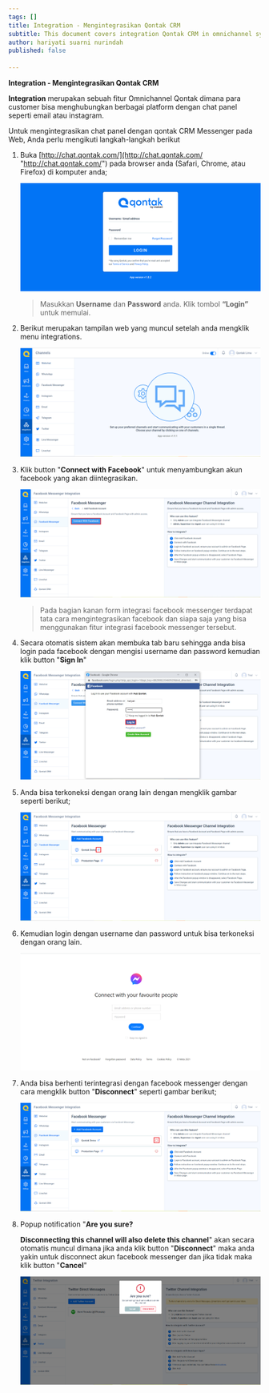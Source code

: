 ```yaml
---
tags: []
title: Integration - Mengintegrasikan Qontak CRM
subtitle: This document covers integration Qontak CRM in omnichannel system
author: hariyati suarni nurindah
published: false

---
```

**Integration - Mengintegrasikan Qontak CRM**

**Integration** merupakan sebuah fitur Omnichannel Qontak dimana para customer bisa menghubungkan berbagai platform dengan chat panel seperti email atau instagram.

Untuk mengintegrasikan chat panel dengan qontak CRM Messenger pada Web, Anda perlu mengikuti langkah-langkah berikut

1. Buka [http://chat.qontak.com/](http://chat.qontak.com/ "http://chat.qontak.com/") pada browser anda (Safari, Chrome, atau Firefox) di komputer anda;

   ![](/uploads/login-qontak-c.png)

   > Masukkan **Username** dan **Password** anda. Klik tombol **“Login”** untuk memulai.
2. Berikut merupakan tampilan web yang muncul setelah anda mengklik menu integrations.

   ![](/uploads/integrasi.PNG)
3. Klik button "**Connect with Facebook**" untuk menyambungkan akun facebook yang akan diintegrasikan.

   ![](/uploads/facebook.PNG)

   > Pada bagian kanan form integrasi facebook messenger terdapat tata cara mengintegrasikan facebook dan siapa saja yang bisa menggunakan fitur integrasi facebook messenger  tersebut.
4. Secara otomatis sistem akan membuka tab baru sehingga anda bisa login pada facebook dengan mengisi username dan password kemudian klik button "**Sign In**"

   ![](/uploads/facebook1.PNG)
5. Anda bisa terkoneksi dengan orang lain dengan mengklik gambar seperti berikut;

   ![](/uploads/facebook2.PNG)
6. Kemudian login dengan username dan password untuk bisa terkoneksi dengan orang lain.

   ![](/uploads/facebook3.PNG)
7. Anda bisa berhenti terintegrasi dengan facebook messenger dengan cara mengklik button "**Disconnect**" seperti gambar berikut;

   ![](/uploads/facebook22.PNG)
8. Popup notification "**Are you sure?**

   **Disconnecting this channel will also delete this channel**" akan secara otomatis muncul dimana jika anda klik button "**Disconnect**" maka anda yakin untuk disconnect akun facebook messenger dan jika tidak maka klik button "**Cancel**"

   ![](/uploads/twitter6-1.PNG)